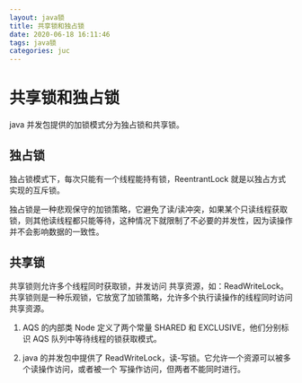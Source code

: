 ```yaml
---
layout: java锁
title: 共享锁和独占锁
date: 2020-06-18 16:11:46
tags: java锁
categories: juc
---
```


# 共享锁和独占锁

java 并发包提供的加锁模式分为独占锁和共享锁。

## **独占锁**

独占锁模式下，每次只能有一个线程能持有锁，ReentrantLock 就是以独占方式实现的互斥锁。

独占锁是一种悲观保守的加锁策略，它避免了读/读冲突，如果某个只读线程获取锁，则其他读线程都只能等待，这种情况下就限制了不必要的并发性，因为读操作并不会影响数据的一致性。

## **共享锁**

共享锁则允许多个线程同时获取锁，并发访问 共享资源，如：ReadWriteLock。共享锁则是一种乐观锁，它放宽了加锁策略，允许多个执行读操作的线程同时访问共享资源。

1. AQS 的内部类 Node 定义了两个常量 SHARED 和 EXCLUSIVE，他们分别标识 AQS 队列中等待线程的锁获取模式。

2. java 的并发包中提供了 ReadWriteLock，读-写锁。它允许一个资源可以被多个读操作访问，或者被一个 写操作访问，但两者不能同时进行。